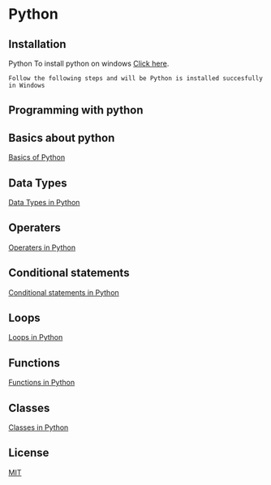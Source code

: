 # Python

## Installation
Python 
To install python on windows [Click here](https://github.com/abhishekpshenoy/Python/blob/main/Images/python_installation/python_installer.md).
```
Follow the following steps and will be Python is installed succesfully in Windows
```
## Programming with python
## Basics about python 
[Basics of Python](https://github.com/abhishekpshenoy/Python/blob/main/Basics/Basics.md)

## Data Types

[Data Types in Python](https://github.com/abhishekpshenoy/Python/blob/main/Data_Types/Guid_to_Data_types.md)


## Operaters

[Operaters in Python](https://github.com/abhishekpshenoy/Python/blob/main/Operaters/operaters.md)

## Conditional statements

[Conditional statements in Python](https://github.com/abhishekpshenoy/Python/blob/main/Conditional_statements/Conditional_statements.md)

## Loops 

[Loops in Python](https://github.com/abhishekpshenoy/Python/blob/main/Loops/Loops.md)

## Functions 

[Functions in Python](https://github.com/abhishekpshenoy/Python/blob/main/functions/Function.md)

## Classes 

[Classes in Python](https://github.com/abhishekpshenoy/Python/blob/main/Classes/Classes.md)

## License
[MIT](https://choosealicense.com/licenses/mit/)
